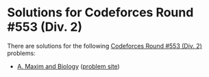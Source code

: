 # Solutions for Codeforces Round #553 (Div. 2)

There are solutions for the following [Codeforces Round #553 (Div. 2)](https://codeforces.com/contest/1151) problems:

- [A. Maxim and Biology](a.cc)
  ([problem site](https://codeforces.com/contest/1151/problem/A))
